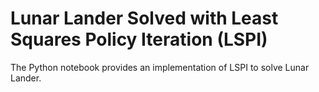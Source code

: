 # Lunar Lander Solved with Least Squares Policy Iteration (LSPI)

The Python notebook provides an implementation of LSPI to solve Lunar Lander.
